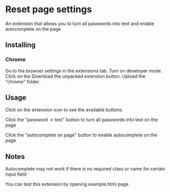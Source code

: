<h1>Reset page settings</h1>

An extension that allows you to turn all passwords into text and enable autocomplete on the page

<h2>Installing</h2>

<h3>Chrome</h3>
Go to the browser settings in the extensions tab. Turn on developer mode.
Click on the Download the unpacked extension button. Upload the "chrome" folder

<h2>Usage</h2>

Click on the extension icon to see the available buttons.

Click the "password -> text" button to turn all passwords into text on the page

Click the "autocomplete on page" button to enable autocomplete on the page

<h2>Notes</h2>

Autocomplete may not work if there is no required class or name for certain input field

You can test this extension by opening example.html page
